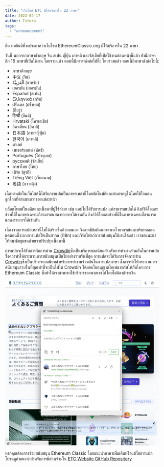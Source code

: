 ```yaml
---
title: "เว็บไซต์ ETC มีให้บริการใน 22 ภาษา"
date: 2023-04-17
author: Istora
tags:
  - "announcement"
---
```


มีความยินดีที่จะประกาศว่าเว็บไซต์ EthereumClassic.org มีให้บริการใน 22 ภาษา

วันนี้ นอกจากภาษาอังกฤษ จีน สเปน ญี่ปุ่น เกาหลี และรัสเซียที่เปิดใช้งานก่อนหน้านี้แล้ว ยังมีภาษาอีก 16 ภาษาที่เปิดใช้งาน โดยรวมแล้ว ตอนนี้มีภาษาดังต่อไปนี้: โดยรวมแล้ว ตอนนี้มีภาษาดังต่อไปนี้:

- ภาษาอังกฤษ
- 中文 (จีน)
- اَلْعَرَبِيَّةُ (อาหรับ)
- เยอรมัน (เยอรมัน)
- Español (สเปน)
- Ελληνικά (กรีก)
- ฝรั่งเศส (ฝรั่งเศส)
- (ฮีบรู)
- हिन्दी (ฮินดี)
- Hrvatski (โครเอเชีย)
- อิตาเลี่ยน (อิตาลี)
- 日本語 (ภาษาญี่ปุ่น)
- 한국어 (เกาหลี)
- มาเลย์
- เนเธอร์แลนด์ (ดัตช์)
- Português (โปรตุเกส)
- русский (รัสเซีย)
- ภาษาไทย (ไทย)
- เติร์ก (ตุรกี)
- Tiếng Việt (เวียดนาม)
- 粵語 (กวางตุ้ง)

เนื้อหาหลักในเว็บไซต์นี้ได้รับการแปลเป็นภาษาเหล่านี้โดยอัตโนมัติและสามารถดูได้โดยใช้ไอคอนลูกโลกที่ด้านบนขวาของแต่ละหน้า

บล็อกโพสต์ในอดีตและเนื้อหาที่ผู้ใช้ส่งมา เช่น แอปไม่ได้รับการแปล แต่สามารถแปลได้ ลิงก์วิดีโอและข่าวที่มีในภาษาเฉพาะก็สามารถแสดงรายการได้เช่นกัน ลิงก์วิดีโอและข่าวที่มีในภาษาเฉพาะก็สามารถแสดงรายการได้เช่นกัน

เนื่องจากการแปลเหล่านี้ไม่ได้สร้างขึ้นด้วยตนเอง จึงอาจมีข้อผิดพลาดทางไวยากรณ์และบริบทตลอด แต่ตอนนี้ระบบการแปลให้เป็นสากล (i18n) และเวิร์กโฟลว์การสนับสนุนใช้งานได้แล้ว เราขอแนะนำให้สมาชิกชุมชนช่วยเราปรับปรุงเนื้อหานี้

การแปลจะได้รับการจัดการผ่าน [Crowdin](https://crowdin.com)ซึ่งเป็นบริการยอดนิยมสำหรับการทำงานร่วมกันในการแปล ซึ่งควรทำให้กระบวนการสนับสนุนเป็นไปอย่างราบรื่นที่สุด การแปลจะได้รับการจัดการผ่าน [Crowdin](https://crowdin.com)ซึ่งเป็นบริการยอดนิยมสำหรับการทำงานร่วมกันในการแปลภาษา ซึ่งควรทำให้กระบวนการสนับสนุนราบรื่นที่สุดเท่าที่จะเป็นไปได้ Crowdin ได้มอบใบอนุญาตโอเพ่นซอร์สให้กับโครงการ Ethereum Classic ซึ่งทำให้เราสามารถใช้บริการของพวกเขาได้โดยไม่ต้องชำระเงิน

![ภาพหน้าจอของ Crowdin Inline Editor](./crowdin.png)

หากคุณต้องการช่วยสนับสนุน Ethereum Classic โดยแนะนำภาษาเพิ่มเติมหรือแก้ไขการแปล โปรดดูคำแนะนำสำหรับการมีส่วนร่วมใน [ETC Website GitHub Repository](https://github.com/ethereumclassic/ethereumclassic.github.io)
